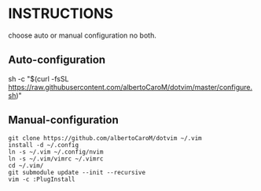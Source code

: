 # INSTRUCTIONS

choose auto or manual configuration no both.

## Auto-configuration

sh -c "$(curl -fsSL https://raw.githubusercontent.com/albertoCaroM/dotvim/master/configure.sh)"


## Manual-configuration
```
git clone https://github.com/albertoCaroM/dotvim ~/.vim 
install -d ~/.config 
ln -s ~/.vim ~/.config/nvim 
ln -s ~/.vim/vimrc ~/.vimrc 
cd ~/.vim/
git submodule update --init --recursive 
vim -c :PlugInstall
```
